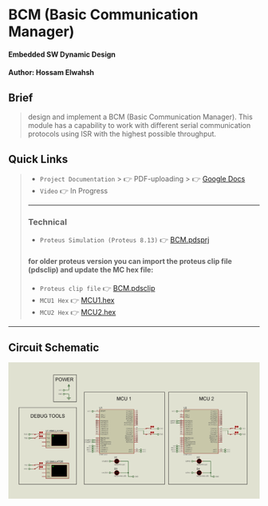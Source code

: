 # BCM (Basic Communication Manager)
#### Embedded SW Dynamic Design
#### Author: Hossam Elwahsh

## Brief
> design and implement a BCM (Basic Communication Manager). This module has a
capability to work with different serial communication protocols using ISR with the
highest possible throughput.

## Quick Links
> - `Project Documentation`
    >     👉 PDF-uploading
    >     👉 [Google Docs](https://docs.google.com/document/d/1RGJPeiUToRLG9_xMESDV1yPxoA4-tSaAatRC9MfRurg/edit?usp=sharing)
> - `Video` 👉 In Progress
> - ---
> ### Technical
> - `Proteus Simulation (Proteus 8.13)` 👉 [BCM.pdsprj](Simulation/BCM.pdsprj)
> #### for older proteus version you can import the proteus clip file (pdsclip) and update the MC hex file:
> - `Proteus clip file` 👉 [BCM.pdsclip](Simulation/BCM.pdsclip)
> - `MCU1 Hex` 👉 [MCU1.hex](Simulation/MCU1.hex)
> - `MCU2 Hex` 👉 [MCU2.hex](Simulation/MCU2.hex)



---------

## Circuit Schematic
![CircuitSchematic](Documents/Schematic/schematic.jpg)
